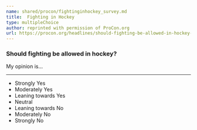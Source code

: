 ```yaml
---
name: shared/procon/fightinginhockey_survey.md
title:  Fighting in Hockey 
type: multipleChoice
author: reprinted with permission of ProCon.org
url: https://procon.org/headlines/should-fighting-be-allowed-in-hockey-top-3-pros-cons/ 
---
```


###  Should fighting be allowed in hockey?

My opinion is...

---

- Strongly Yes
- Moderately Yes
- Leaning towards Yes
- Neutral
- Leaning towards No
- Moderately No
- Strongly No

